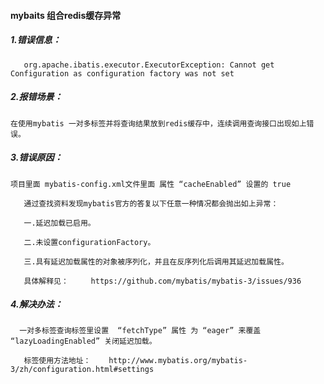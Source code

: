 ####  mybaits 组合redis缓存异常

##### 1.错误信息：

```
   org.apache.ibatis.executor.ExecutorException: Cannot get Configuration as configuration factory was not set
```

#####  2.报错场景：

```
在使用mybatis 一对多标签并将查询结果放到redis缓存中，连续调用查询接口出现如上错误。
```

#####  3.错误原因：

```
项目里面 mybatis-config.xml文件里面 属性 “cacheEnabled” 设置的 true

   通过查找资料发现mybatis官方的答复以下任意一种情况都会抛出如上异常：

   一.延迟加载已启用。

   二.未设置configurationFactory。

   三.具有延迟加载属性的对象被序列化，并且在反序列化后调用其延迟加载属性。

   具体解释见：     https://github.com/mybatis/mybatis-3/issues/936

```

#####   4.解决办法：

```
  一对多标签查询标签里设置  “fetchType” 属性 为 “eager” 来覆盖 “lazyLoadingEnabled” 关闭延迟加载。

   标签使用方法地址：    http://www.mybatis.org/mybatis-3/zh/configuration.html#settings     

```


​        

